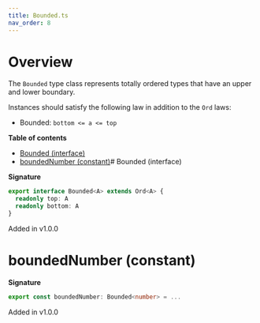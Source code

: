 ```yaml
---
title: Bounded.ts
nav_order: 8
---
```


# Overview

The `Bounded` type class represents totally ordered types that have an upper and lower boundary.

Instances should satisfy the following law in addition to the `Ord` laws:

- Bounded: `bottom <= a <= top`

**Table of contents**

- [Bounded (interface)](#bounded-interface)
- [boundedNumber (constant)](#boundednumber-constant)# Bounded (interface)

**Signature**

```ts
export interface Bounded<A> extends Ord<A> {
  readonly top: A
  readonly bottom: A
}
```

Added in v1.0.0

# boundedNumber (constant)

**Signature**

```ts
export const boundedNumber: Bounded<number> = ...
```

Added in v1.0.0
